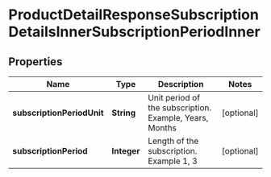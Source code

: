 

# ProductDetailResponseSubscriptionDetailsInnerSubscriptionPeriodInner


## Properties

| Name | Type | Description | Notes |
|------------ | ------------- | ------------- | -------------|
|**subscriptionPeriodUnit** | **String** | Unit period of the subscription. Example, Years, Months |  [optional] |
|**subscriptionPeriod** | **Integer** | Length of the subscription. Example 1, 3 |  [optional] |



